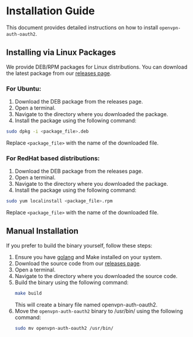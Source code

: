 # Installation Guide

This document provides detailed instructions on how to install `openvpn-auth-oauth2`.

## Installing via Linux Packages

We provide DEB/RPM packages for Linux distributions. You can download the latest package from our [releases page](https://github.com/jkroepke/openvpn-auth-oauth2/releases/latest).

### For Ubuntu:

1. Download the DEB package from the releases page.
2. Open a terminal.
3. Navigate to the directory where you downloaded the package.
4. Install the package using the following command:

```bash
sudo dpkg -i <package_file>.deb
```

Replace `<package_file>` with the name of the downloaded file.

### For RedHat based distributions:

1. Download the DEB package from the releases page.
2. Open a terminal.
3. Navigate to the directory where you downloaded the package.
4. Install the package using the following command:


```bash
sudo yum localinstall <package_file>.rpm
```

Replace `<package_file>` with the name of the downloaded file.

## Manual Installation

If you prefer to build the binary yourself, follow these steps:
1. Ensure you have [golang](https://go.dev/doc/install) and Make installed on your system.
2. Download the source code from our [releases page](https://github.com/jkroepke/openvpn-auth-oauth2/releases/latest).
3. Open a terminal.
4. Navigate to the directory where you downloaded the source code.
5. Build the binary using the following command:
   ```bash
   make build
   ```
   This will create a binary file named openvpn-auth-oauth2.
6. Move the `openvpn-auth-oauth2` binary to /usr/bin/ using the following command:
   ```bash
   sudo mv openvpn-auth-oauth2 /usr/bin/
   ```
